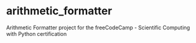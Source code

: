 # arithmetic_formatter
Arithmetic Formatter project for the freeCodeCamp - Scientific Computing with Python certification
